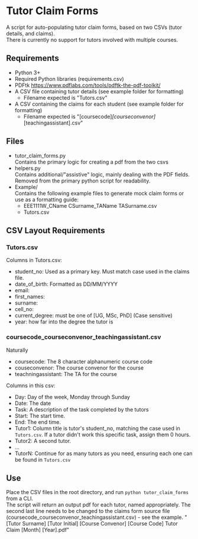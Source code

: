 # Tutor Claim Forms
A script for auto-populating tutor claim forms, based on two CSVs (tutor details, and claims).  
There is currently no support for tutors involved with multiple courses.

 
## Requirements
 - Python 3+
 - Required Python libraries (requirements.csv)
 - PDFtk https://www.pdflabs.com/tools/pdftk-the-pdf-toolkit/
 - A CSV file containing tutor details (see example folder for formatting)
    - Filename expected is "Tutors.csv"
 - A CSV containing the claims for each student (see example folder for formatting)
    - Filename expected is "[coursecode]_[courseconvenor]_[teachingassistant].csv"

## Files
- tutor_claim_forms.py  
    Contains the primary logic for creating a pdf from the two csvs
- helpers.py  
    Contains additional/"assistive" logic, mainly dealing with the PDF fields. Removed from the primary python script for readability.
- Example/  
    Contains the following example files to generate mock claim forms or use as a formatting guide:
    - EEE1111W_CName CSurname_TAName TASurname.csv
    - Tutors.csv  
    
## CSV Layout Requirements
### Tutors.csv
Columns in Tutors.csv:
- student_no: Used as a primary key. Must match case used in the claims file. 
- date_of_birth: Formatted as DD/MM/YYYY 
- email: 
- first_names: 
- surname: 
- cell_no:
- current_degree: must be one of [UG, MSc, PhD] (Case sensitive)
- year: how far into the degree the tutor is
 
 ### coursecode_courseconvenor_teachingassistant.csv
 Naturally
 - coursecode: The 8 character alphanumeric course code
 - couseconvenor: The course convenor for the course
 - teachningassistant: The TA for the course
 
 Columns in this csv:
 - Day: Day of the week, Monday through Sunday
 - Date: The date
 - Task: A description of the task completed by the tutors
 - Start: The start time.
 - End: The end time.
 - Tutor1: Column title is tutor's student_no, matching the case used in `Tutors.csv`. If a tutor didn't work this specific task, assign them 0 hours.
 - Tutor2: A second tutor. 
 - ...
 - TutorN: Continue for as many tutors as you need, ensuring each one can be found in `Tutors.csv`
 
## Use
Place the CSV files in the root directory, and run `python tutor_claim_forms` from a CLI.  
The script will return an output pdf for each tutor, named appropriately.
The second last line needs to be changed to the claims form source file (coursecode_courseconvenor_teachingassistant.csv) - see the example.
"[Tutor Surname] [Tutor Initial] [Course Convenor] [Course Code] Tutor Claim [Month] [Year].pdf"

